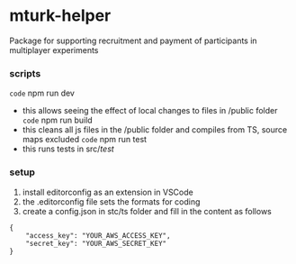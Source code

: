 # mturk-helper
Package for supporting recruitment and payment of participants in multiplayer experiments
### scripts
`code` npm run dev
* this allows seeing the effect of local changes to files in /public folder
`code` npm run build
* this cleans all js files in the /public folder and compiles from TS, source maps excluded
`code` npm run test
* this runs tests in src/_test_
### setup
1. install editorconfig as an extension in VSCode
2. the .editorconfig file sets the formats for coding
3. create a config.json in stc/ts folder and fill in the content as follows
```
{
    "access_key": "YOUR_AWS_ACCESS_KEY",
    "secret_key": "YOUR_AWS_SECRET_KEY"
}
```
